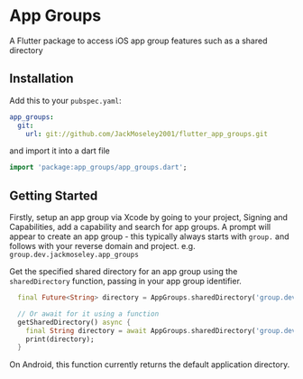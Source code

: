 # App Groups

A Flutter package to access iOS app group features such as a shared directory

## Installation

Add this to your `pubspec.yaml`:

```yaml
app_groups:
  git:
    url: git://github.com/JackMoseley2001/flutter_app_groups.git
```

and import it into a dart file

```dart
import 'package:app_groups/app_groups.dart';
```

## Getting Started

Firstly, setup an app group via Xcode by going to your project, Signing and Capabilities, add a capability and search for app groups. A prompt will appear to create an app group - this typically always starts with `group.` and follows with your reverse domain and project. e.g. `group.dev.jackmoseley.app_groups`

Get the specified shared directory for an app group using the `sharedDirectory` function, passing in your app group identifier.

```dart
  final Future<String> directory = AppGroups.sharedDirectory('group.dev.jackmoseley.app_groups');

  // Or await for it using a function
  getSharedDirectory() async {
    final String directory = await AppGroups.sharedDirectory('group.dev.jackmoseley.app_groups');
    print(directory);
  }
```

On Android, this function currently returns the default application directory.
